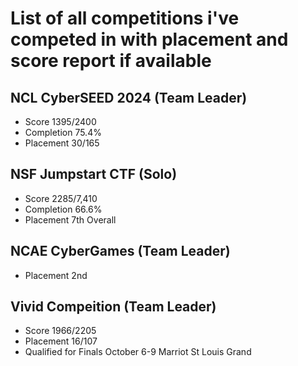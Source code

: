 # List of all competitions i've competed in with placement and score report if available

## NCL CyberSEED 2024 (Team Leader)
- Score 1395/2400
- Completion 75.4%
- Placement 30/165
## NSF Jumpstart CTF (Solo)
- Score 2285/7,410
- Completion 66.6%
- Placement 7th Overall
## NCAE CyberGames (Team Leader)
- Placement 2nd
## Vivid Compeition (Team Leader)
- Score 1966/2205
- Placement 16/107
- Qualified for Finals October 6-9 Marriot St Louis Grand

